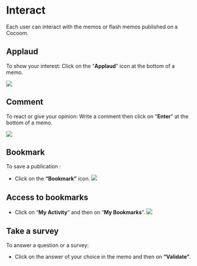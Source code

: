# Interact

Each user can interact with the memos or flash memos published on a Cocoom.


## Applaud

To show your interest:
Click on the “**Applaud**” icon at the bottom of a memo.


![](https://pws.cocoom.com/wp-content/uploads/2020/04/Clap.png)




##  Comment

To react or give your opinion:
Write a comment then click on "**Enter**" at the bottom of a memo.


![](https://pws.cocoom.com/wp-content/uploads/2020/04/Capture-d%E2%80%99%C3%A9cran-2020-05-07-%C3%A0-13.36.24.png)



## Bookmark

To save a publication :

- Click on the **“Bookmark”** icon.
![](https://pws.cocoom.com/wp-content/uploads/2020/04/BOOKMARK_FAQ.png)




## Access to bookmarks


- Click on “**My Activity**” and then on “**My Bookmarks**”.
![](https://pws.cocoom.com/wp-content/uploads/2020/04/Capture-d%E2%80%99%C3%A9cran-2020-05-07-%C3%A0-13.33.06.png)



## Take a survey

To answer a question or a survey:

- Click on the answer of your choice in the memo and then on **“Validate”**.
